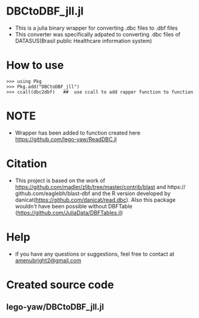 # DBCtoDBF_jll.jl
+ This is a julia binary wrapper for converting .dbc files to .dbf files
+ This converter was specifically adpated to converting .dbc files of DATASUS(Brasil public Healthcare information system) 

# How to use
```
>>> using Pkg
>>> Pkg.add("DBCtoDBF_jll")
>>> ccall(dbc2dbf)   ##  use ccall to add rapper function to function
```

# NOTE
+ Wrapper has been added to function created here https://github.com/lego-yaw/ReadDBC.jl

# Citation
+ This project is based on the work of https://github.com/madler/zlib/tree/master/contrib/blast and https:// github.com/eaglebh/blast-dbf and the R version developed by danicat(https://github.com/danicat/read.dbc). Also this package wouldn't have been possible without DBFTable (https://github.com/JuliaData/DBFTables.jl)

# Help
+ if you have any questions or suggestions, feel free to contact at amenubright2@gmail.com

# Created source code
## lego-yaw/DBCtoDBF_jll.jl
